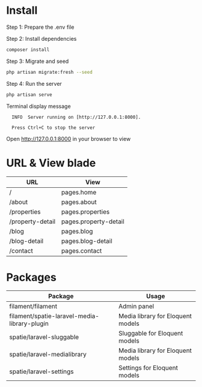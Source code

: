 # Install

Step 1: Prepare the .env file

Step 2: Install dependencies

```bash
composer install
```

Step 3: Migrate and seed

```bash
php artisan migrate:fresh --seed
```

Step 4: Run the server

```bash
php artisan serve
```

Terminal display message

```
  INFO  Server running on [http://127.0.0.1:8000].  

  Press Ctrl+C to stop the server
```

Open http://127.0.0.1:8000 in your browser to view

# URL & View blade

| URL | View |
| --- | --- |
| / | pages.home |
| /about | pages.about |
| /properties | pages.properties |
| /property-detail | pages.property-detail |
| /blog | pages.blog |
| /blog-detail | pages.blog-detail |
| /contact | pages.contact |

# Packages

| Package | Usage |
| --- | --- |
| filament/filament | Admin panel |
| filament/spatie-laravel-media-library-plugin | Media library for Eloquent models |
| spatie/laravel-sluggable | Sluggable for Eloquent models |
| spatie/laravel-medialibrary | Media library for Eloquent models |
| spatie/laravel-settings | Settings for Eloquent models |
